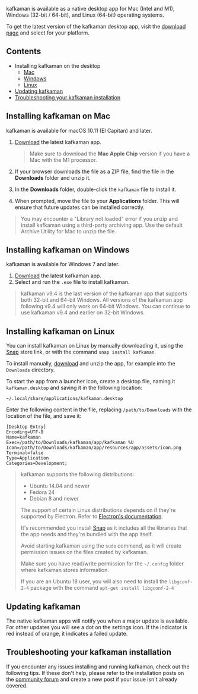 kafkaman is available as a native desktop app for Mac (Intel and M1), Windows (32-bit / 64-bit), and Linux (64-bit) operating systems.

To get the latest version of the kafkaman desktop app, visit the [download page](https://github.com/kafkaman-lab/kafkaman-app) and select for your platform.

## Contents

* Installing kafkaman on the desktop
    * [Mac](#installing-kafkaman-on-mac)
    * [Windows](#installing-kafkaman-on-windows)
    * [Linux](#installing-kafkaman-on-linux)
* [Updating kafkaman](#updating-kafkaman)
* [Troubleshooting your kafkaman installation](#troubleshooting-your-kafkaman-installation)

## Installing kafkaman on Mac

kafkaman is available for macOS 10.11 (El Capitan) and later.

1. [Download](https://github.com/kafkaman-lab/kafkaman-app) the latest kafkaman app.

    > Make sure to download the **Mac Apple Chip** version if you have a Mac with the M1 processor.

1. If your browser downloads the file as a ZIP file, find the file in the **Downloads** folder and unzip it.
1. In the **Downloads** folder, double-click the `kafkaman` file to install it.
1. When prompted, move the file to your __Applications__ folder. This will ensure that future updates can be installed correctly.

> You may encounter a "Library not loaded" error if you unzip and install kafkaman using a third-party archiving app. Use the default Archive Utility for Mac to unzip the file.

## Installing kafkaman on Windows

kafkaman is available for Windows 7 and later.

1. [Download](https://github.com/kafkaman-lab/kafkaman-app) the latest kafkaman app.
1. Select and run the `.exe` file to install kafkaman.

> kafkaman v9.4 is the last version of the kafkaman app that supports both 32-bit and 64-bit Windows. All versions of the kafkaman app following v9.4 will only work on 64-bit Windows. You can continue to use kafkaman v9.4 and earlier on 32-bit Windows.

## Installing kafkaman on Linux

You can install kafkaman on Linux by manually downloading it, using the [Snap](https://snapcraft.io/kafkaman) store link, or with the command `snap install kafkaman`.

To install manually, [download](https://github.com/kafkaman-lab/kafkaman-app) and unzip the app, for example into the `Downloads` directory.

To start the app from a launcher icon, create a desktop file, naming it `kafkaman.desktop` and saving it in the following location:

```shell
~/.local/share/applications/kafkaman.desktop
```

Enter the following content in the file, replacing `/path/to/Downloads` with the location of the file, and save it:

```shell
[Desktop Entry]
Encoding=UTF-8
Name=kafkaman
Exec=/path/to/Downloads/kafkaman/app/kafkaman %U
Icon=/path/to/Downloads/kafkaman/app/resources/app/assets/icon.png
Terminal=false
Type=Application
Categories=Development;
```

> kafkaman supports the following distributions:
>
> * Ubuntu 14.04 and newer
> * Fedora 24
> * Debian 8 and newer
>
> The support of certain Linux distributions depends on if they're supported by Electron. Refer to [Electron's documentation](https://www.electronjs.org/docs/tutorial/support#linux).
>
> It's recommended you install [Snap](https://snapcraft.io/kafkaman) as it includes all the libraries that the app needs and they're bundled with the app itself.
>
> Avoid starting kafkaman using the `sudo` command, as it will create permission issues on the files created by kafkaman.
>
> Make sure you have read/write permission for the `~/.config` folder where kafkaman stores information.
>
> If you are an Ubuntu 18 user, you will also need to install the `libgconf-2-4` package with the command `apt-get install libgconf-2-4`

## Updating kafkaman

The native kafkaman apps will notify you when a major update is available. For other updates you will see a dot on the settings icon. If the indicator is red instead of orange, it indicates a failed update.


## Troubleshooting your kafkaman installation

If you encounter any issues installing and running kafkaman, check out the following tips. If these don't help, please refer to the installation posts on the [community forum](https://github.com/kafkaman-lab/kafkaman-app) and create a new post if your issue isn't already covered.
